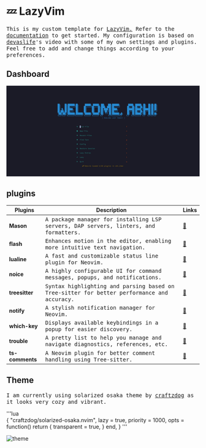 # 💤 LazyVim
<samp>
  This is my custom template for <a href="https://github.com/LazyVim/LazyVim">LazyVim.</a>
   Refer to the <a href="https://lazyvim.github.io/installation">documentation</a> to get started.
  My configuration is based on <a href="https://youtu.be/fFHlfbKVi30?si=nmaGGZij-V3OP8OQ">devaslife</a>'s video with some of my own settings and plugins.
  <br>
  Feel free to add and change things according to your preferences. 
</samp>

## Dashboard
<img src = "assets/DashBoard.jpg">

## plugins
    
| Plugins                  | Description                                                                               | Links |
|--------------------------|-------------------------------------------------------------------------------------------|-------|
| **Mason**                | <samp> A package manager for installing LSP servers, DAP servers, linters, and formatters. </samp>       | [🔗](https://github.com/williamboman/mason.nvim) |
| **flash**                | <samp> Enhances motion in the editor, enabling more intuitive text navigation. </samp>                  | [🔗](https://github.com/folke/flash.nvim) |
| **lualine**              | <samp> A fast and customizable status line plugin for Neovim. </samp>                                   | [🔗](https://github.com/nvim-lualine/lualine.nvim) |
| **noice**                | <samp> A highly configurable UI for command messages, popups, and notifications. </samp>                 | [🔗](https://github.com/folke/noice.nvim) |
| **treesitter**           | <samp> Syntax highlighting and parsing based on Tree-sitter for better performance and accuracy. </samp> | [🔗](https://github.com/nvim-treesitter/nvim-treesitter) |
| **notify**               | <samp> A stylish notification manager for Neovim. </samp>                                               | [🔗](https://github.com/rcarriga/nvim-notify) |
| **which-key**            | <samp> Displays available keybindings in a popup for easier discovery. </samp>                           | [🔗](https://github.com/folke/which-key.nvim) |
| **trouble**              | <samp> A pretty list to help you manage and navigate diagnostics, references, etc. </samp>               | [🔗](https://github.com/folke/trouble.nvim) |
| **ts-comments**          | <samp> A Neovim plugin for better comment handling using Tree-sitter. </samp>                           | [🔗](https://github.com/JoosepAlviste/nvim-ts-context-commentstring) |

## Theme

<samp>
  I am currently using solarized osaka theme by <a href="https://github.com/craftzdog/solarized-osaka.nvim">craftzdog</a> as it looks very cozy and vibrant.
</samp>

'''lua  
  {
    "craftzdog/solarized-osaka.nvim",
    lazy = true,
    priority = 1000,
    opts = function()
      return {
        transparent = true,
      }
    end,
  }
'''

![theme](assests/Work.jpg) 






